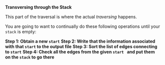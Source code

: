 <!---title{print_ordered_file_structure() Function Part 2}--->

<!--badges={Python:9,Algorithms:9}-->

<!--concepts={directedGraphs, introToGraphs, useOfGraphs, Depth First Search (DFS), Stack Manipulation}-->
**Transversing through the Stack**

This part of the traversal is where the actual *traversing* happens. 

You are going to want to continually do these following operations until your `stack` is empty:

**Step 1: Obtain a new `start`**
**Step 2: Write that the information associated with that `start` to the output file**
**Step 3: Sort the list of edges connecting to `start`**
**Step 4: Check all the edges from the given `start ` and put them on the `stack` to go there**

